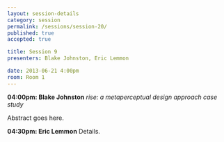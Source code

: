 ```yaml
---
layout: session-details
category: session
permalink: /sessions/session-20/
published: true
accepted: true

title: Session 9
presenters: Blake Johnston, Eric Lemmon

date: 2013-06-21 4:00pm
room: Room 1
---
```


**04:00pm: Blake Johnston**
_rise: a metaperceptual design approach case study_

Abstract goes here.

**04:30pm: Eric Lemmon**
Details.
